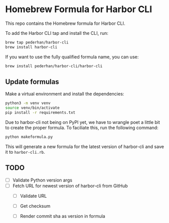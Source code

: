 # Homebrew Formula for Harbor CLI

This repo contains the Homebrew formula for Harbor CLI.

To add the Harbor CLI tap and install the CLI, run:

```bash
brew tap pederhan/harbor-cli
brew install harbor-cli
```

If you want to use the fully qualified formula name, you can use:

```bash
brew install pederhan/harbor-cli/harbor-cli
```

## Update formulas

Make a virtual environment and install the dependencies:

```bash
python3 -m venv venv
source venv/bin/activate
pip install -r requirements.txt
```

Due to harbor-cli not being on PyPI yet, we have to wrangle poet a little bit to create the proper formula.
To faciliate this, run the following command:

```bash
python makeformula.py
```

This will generate a new formula for the latest version of harbor-cli and save it to `harbor-cli.rb`.


## TODO

- [ ] Validate Python version args
- [ ] Fetch URL for newest version of harbor-cli from GitHub
    - [ ] Validate URL
    - [ ] Get checksum
    - [ ] Render commit sha as version in formula

